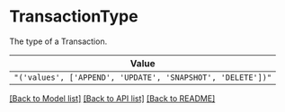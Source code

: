 # TransactionType

The type of a Transaction.


| **Value** |
| --------- |
| `"('values', ['APPEND', 'UPDATE', 'SNAPSHOT', 'DELETE'])"` |


[[Back to Model list]](../../README.md#models-v2-link) [[Back to API list]](../../README.md#documentation-for-api-endpoints) [[Back to README]](../../README.md)
